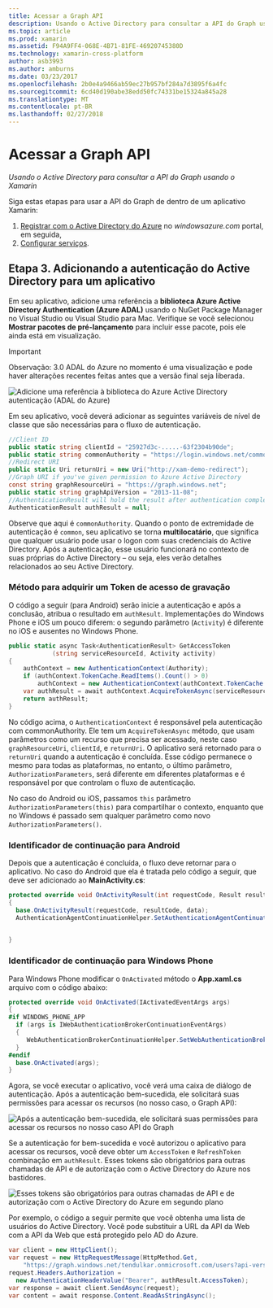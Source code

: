 ```yaml
---
title: Acessar a Graph API
description: Usando o Active Directory para consultar a API do Graph usando o Xamarin
ms.topic: article
ms.prod: xamarin
ms.assetid: F94A9FF4-068E-4B71-81FE-46920745380D
ms.technology: xamarin-cross-platform
author: asb3993
ms.author: amburns
ms.date: 03/23/2017
ms.openlocfilehash: 2b0e4a9466ab59ec27b957bf284a7d3895f6a4fc
ms.sourcegitcommit: 6cd40d190abe38edd50fc74331be15324a845a28
ms.translationtype: MT
ms.contentlocale: pt-BR
ms.lasthandoff: 02/27/2018
---
```

# <a name="accessing-the-graph-api"></a>Acessar a Graph API

_Usando o Active Directory para consultar a API do Graph usando o Xamarin_

Siga estas etapas para usar a API do Graph de dentro de um aplicativo Xamarin:

1. [Registrar com o Active Directory do Azure](~/cross-platform/data-cloud/active-directory/get-started/register.md) no *windowsazure.com* portal, em seguida,
2. [Configurar serviços](~/cross-platform/data-cloud/active-directory/get-started/configure.md).

## <a name="step-3-adding-active-directory-authentication-to-an-app"></a>Etapa 3. Adicionando a autenticação do Active Directory para um aplicativo

Em seu aplicativo, adicione uma referência a **biblioteca Azure Active Directory Authentication (Azure ADAL)** usando o NuGet Package Manager no Visual Studio ou Visual Studio para Mac.
Verifique se você selecionou **Mostrar pacotes de pré-lançamento** para incluir esse pacote, pois ele ainda está em visualização.

> [!IMPORTANT]
> Observação: 3.0 ADAL do Azure no momento é uma visualização e pode haver alterações recentes feitas antes que a versão final seja liberada. 


![](graph-images/06.-adal-nuget-package.jpg "Adicione uma referência à biblioteca do Azure Active Directory autenticação (ADAL do Azure)")

Em seu aplicativo, você deverá adicionar as seguintes variáveis de nível de classe que são necessárias para o fluxo de autenticação.

```csharp
//Client ID
public static string clientId = "25927d3c-.....-63f2304b90de";
public static string commonAuthority = "https://login.windows.net/common"
//Redirect URI
public static Uri returnUri = new Uri("http://xam-demo-redirect");
//Graph URI if you've given permission to Azure Active Directory
const string graphResourceUri = "https://graph.windows.net";
public static string graphApiVersion = "2013-11-08";
//AuthenticationResult will hold the result after authentication completes
AuthenticationResult authResult = null;
```

Observe que aqui é `commonAuthority`. Quando o ponto de extremidade de autenticação é `common`, seu aplicativo se torna **multilocatário**, que significa que qualquer usuário pode usar o logon com suas credenciais do Active Directory. Após a autenticação, esse usuário funcionará no contexto de suas próprias do Active Directory – ou seja, eles verão detalhes relacionados ao seu Active Directory.

### <a name="write-method-to-acquire-access-token"></a>Método para adquirir um Token de acesso de gravação

O código a seguir (para Android) serão inicie a autenticação e após a conclusão, atribua o resultado em `authResult`. Implementações do Windows Phone e iOS um pouco diferem: o segundo parâmetro (`Activity`) é diferente no iOS e ausentes no Windows Phone.

```csharp
public static async Task<AuthenticationResult> GetAccessToken
            (string serviceResourceId, Activity activity)
{
    authContext = new AuthenticationContext(Authority);
    if (authContext.TokenCache.ReadItems().Count() > 0)
        authContext = new AuthenticationContext(authContext.TokenCache.ReadItems().First().Authority);
    var authResult = await authContext.AcquireTokenAsync(serviceResourceId, clientId, returnUri, new AuthorizationParameters(activity));
    return authResult;
}  
```

No código acima, o `AuthenticationContext` é responsável pela autenticação com commonAuthority. Ele tem um `AcquireTokenAsync` método, que usam parâmetros como um recurso que precisa ser acessado, neste caso `graphResourceUri`, `clientId`, e `returnUri`. O aplicativo será retornado para o `returnUri` quando a autenticação é concluída. Esse código permanece o mesmo para todas as plataformas, no entanto, o último parâmetro, `AuthorizationParameters`, será diferente em diferentes plataformas e é responsável por que controlam o fluxo de autenticação.

No caso do Android ou iOS, passamos `this` parâmetro `AuthorizationParameters(this)` para compartilhar o contexto, enquanto que no Windows é passado sem qualquer parâmetro como novo `AuthorizationParameters()`.

### <a name="handle-continuation-for-android"></a>Identificador de continuação para Android

Depois que a autenticação é concluída, o fluxo deve retornar para o aplicativo. No caso do Android que ela é tratada pelo código a seguir, que deve ser adicionado ao **MainActivity.cs**:


```csharp
protected override void OnActivityResult(int requestCode, Result resultCode, Intent data)
{
  base.OnActivityResult(requestCode, resultCode, data);
  AuthenticationAgentContinuationHelper.SetAuthenticationAgentContinuationEventArgs(requestCode, resultCode, data);

    
}
```

### <a name="handle-continuation-for-windows-phone"></a>Identificador de continuação para Windows Phone

Para Windows Phone modificar o `OnActivated` método o **App.xaml.cs** arquivo com o código abaixo:

```csharp
protected override void OnActivated(IActivatedEventArgs args)
{
#if WINDOWS_PHONE_APP
  if (args is IWebAuthenticationBrokerContinuationEventArgs)
  {
     WebAuthenticationBrokerContinuationHelper.SetWebAuthenticationBrokerContinuationEventArgs(args as IWebAuthenticationBrokerContinuationEventArgs);
  }
#endif
  base.OnActivated(args);
}
```

Agora, se você executar o aplicativo, você verá uma caixa de diálogo de autenticação.
Após a autenticação bem-sucedida, ele solicitará suas permissões para acessar os recursos (no nosso caso, o Graph API):

![](graph-images/08.-authentication-flow.jpg "Após a autenticação bem-sucedida, ele solicitará suas permissões para acessar os recursos no nosso caso API do Graph")

Se a autenticação for bem-sucedida e você autorizou o aplicativo para acessar os recursos, você deve obter um `AccessToken` e `RefreshToken` combinação em `authResult`. Esses tokens são obrigatórios para outras chamadas de API e de autorização com o Active Directory do Azure nos bastidores.

![](graph-images/07.-access-token-for-authentication.jpg "Esses tokens são obrigatórios para outras chamadas de API e de autorização com o Active Directory do Azure em segundo plano")

Por exemplo, o código a seguir permite que você obtenha uma lista de usuários do Active Directory. Você pode substituir a URL da API da Web com a API da Web que está protegido pelo AD do Azure.

```csharp
var client = new HttpClient();
var request = new HttpRequestMessage(HttpMethod.Get,
    "https://graph.windows.net/tendulkar.onmicrosoft.com/users?api-version=2013-04-05");
request.Headers.Authorization =
  new AuthenticationHeaderValue("Bearer", authResult.AccessToken);
var response = await client.SendAsync(request);
var content = await response.Content.ReadAsStringAsync();
```

